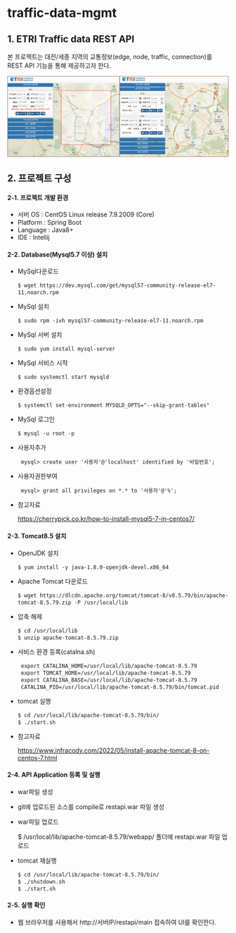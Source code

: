 # traffic-data-mgmt

## 1. ETRI Traffic data REST API
본 프로젝트는 대전/세종 지역의 교통정보(edge, node, traffic, connection)를 REST API 기능을 통해 제공하고자 한다.

![스크린샷](https://github.com/etri-city-traffic-brain/traffic-data-mgmt/blob/master/ETRI_Traffic_data_REST_API_01.png?raw=true)


## 2. 프로젝트 구성

#### 2-1. 프로젝트 개발 환경

   - 서버 OS : CentOS Linux release 7.9.2009 (Core)
   - Platform : Spring Boot 
   - Language : Java8+
   - IDE : Intellij
   
	   
#### 2-2. Database(Mysql5.7 이상) 설치

   - MySql다운로드
    
         $ wget https://dev.mysql.com/get/mysql57-community-release-el7-11.noarch.rpm
	 
   - MySql 설치

         $ sudo rpm -ivh mysql57-community-release-el7-11.noarch.rpm
		 
   - MySql 서버 설치
   
         $ sudo yum install mysql-server
		 
   - MySql 서비스 시작
   
         $ sudo systemctl start mysqld
		 
   - 환경옵션설정
   
         $ systemctl set-environment MYSQLD_OPTS="--skip-grant-tables"
		 
   - MySql 로그인
   
         $ mysql -u root -p        
		 
   - 사용자추가
   
          mysql> create user '사용자'@'localhost' identified by '비밀번호';
		  
   - 사용자권한부여
   
          mysql> grant all privileges on *.* to '사용자'@'%';       
		  
                   
   - 참고자료
   
        https://cherrypick.co.kr/how-to-install-mysql5-7-in-centos7/
	
	
          
            
#### 2-3. Tomcat8.5 설치

   - OpenJDK 설치
   
         $ yum install -y java-1.8.0-openjdk-devel.x86_64
		 
   - Apache Tomcat 다운로드
   
         $ wget https://dlcdn.apache.org/tomcat/tomcat-8/v8.5.79/bin/apache-tomcat-8.5.79.zip -P /usr/local/lib
		 
   - 압축 해제
   
         $ cd /usr/local/lib
         $ unzip apache-tomcat-8.5.79.zip
		 
   - 서비스 환경 등록(catalna.sh)
   
          export CATALINA_HOME=/usr/local/lib/apache-tomcat-8.5.79
          export TOMCAT_HOME=/usr/local/lib/apache-tomcat-8.5.79
          export CATALINA_BASE=/usr/local/lib/apache-tomcat-8.5.79
          CATALINA_PID=/usr/local/lib/apache-tomcat-8.5.79/bin/tomcat.pid
		  
   - tomcat 실행
   
         $ cd /usr/local/lib/apache-tomcat-8.5.79/bin/
         $ ./start.sh
            
   - 참고자료
   
        https://www.infracody.com/2022/05/install-apache-tomcat-8-on-centos-7.html
	
	
	  
          
#### 2-4. API Application 등록 및 실행

   - war파일 생성
   - git에 업로드된 소스를 compile로 restapi.war 파일 생성
          
   - war파일 업로드
   
        $ /usr/local/lib/apache-tomcat-8.5.79/webapp/ 폴더에 restapi.war 파일 업로드
          
   - tomcat 재실행
   
         $ cd /usr/local/lib/apache-tomcat-8.5.79/bin/
         $ ./shutdown.sh
         $ ./start.sh
	 
	 
	 
	 
#### 2-5. 실행 확인
   - 웹 브라우저를 사용해서 http://서버IP/restapi/main 접속하여 UI를 확인한다.
       

